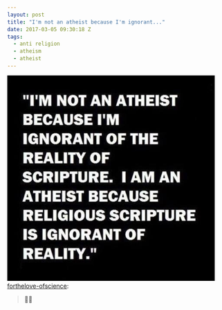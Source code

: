 ```yaml
---
layout: post
title: "I'm not an atheist because I'm ignorant..."
date: 2017-03-05 09:30:18 Z
tags:
  - anti religion
  - atheism
  - atheist
---
```

![](/media/2017/03/158017914388.jpg)
[forthelove-ofscience](http://forthelove-ofscience.tumblr.com/post/156689473934):

> 🙌🏻
